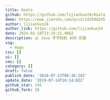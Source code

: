 ```yaml
---
title: Koala
github: https://github.com/lijiankun24/Koala
demo: https://www.jianshu.com/p/c2c1d350d245
author: lijiankun24
author_link: https://github.com/lijiankun24
date: 2024-02-18T13:18:21.906Z
description: 从 Java 字节码到 ASM 实践
ssg:
  - Hugo
css: []
ui: []
cms: []
category: []
draft: false
publish_date: '2018-07-13T06:36:28Z'
update_date: '2019-07-14T16:14:02Z'
github_star: 145
github_fork: 28
---
```

